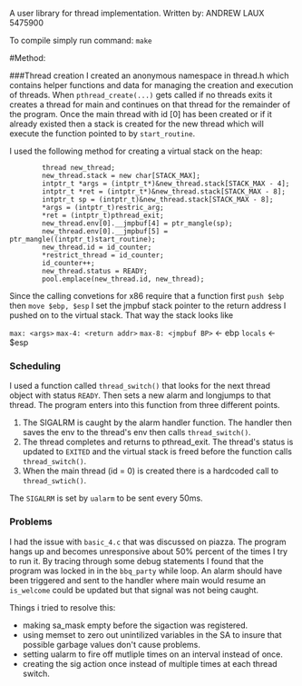 A user library for thread implementation.
Written by: ANDREW LAUX 5475900

To compile simply run command: `make`

#Method:

###Thread creation
I created an anonymous namespace in thread.h which contains helper functions and data for managing the creation and execution of threads. When `pthread_create(...)` gets called if no threads exits it creates a thread for main and continues on that thread for the remainder of the program. Once the main thread with id [0] has been created or if it already existed then a stack is created for the new thread which will execute the function pointed to by `start_routine`.

I used the following method for creating a virtual stack on the heap:

```
        thread new_thread;
        new_thread.stack = new char[STACK_MAX];
        intptr_t *args = (intptr_t*)&new_thread.stack[STACK_MAX - 4];
        intptr_t *ret = (intptr_t*)&new_thread.stack[STACK_MAX - 8];
        intptr_t sp = (intptr_t)&new_thread.stack[STACK_MAX - 8];
        *args = (intptr_t)restric_arg;
        *ret = (intptr_t)pthread_exit;
        new_thread.env[0].__jmpbuf[4] = ptr_mangle(sp);
        new_thread.env[0].__jmpbuf[5] = ptr_mangle((intptr_t)start_routine);
        new_thread.id = id_counter;
        *restrict_thread = id_counter;
        id_counter++;
        new_thread.status = READY;
        pool.emplace(new_thread.id, new_thread);
```

Since the calling convetions for x86 require that a function first `push $ebp` then `move $ebp, $esp` I set the jmpbuf stack pointer to the return address I pushed on to the virtual stack. That way the stack looks like

`max: <args>`
`max-4: <return addr>`
`max-8: <jmpbuf BP>` <- ebp
`locals` <- $esp 

### Scheduling

I used a function called `thread_switch()` that looks for the next thread object with status `READY`. Then sets a new alarm and longjumps to that thread. The program enters into this function from three different points.

1) The SIGALRM is caught by the alarm handler function. The handler then saves the env to the thread's env then calls `thread_switch()`.
2) The thread completes and returns to pthread_exit. The thread's status is updated to `EXITED` and the virtual stack is freed before the function calls `thread_switch()`.
3) When the main thread (id = 0) is created there is a hardcoded call to `thread_swtich()`.

The `SIGALRM` is set by `ualarm` to be sent every 50ms.


### Problems
I had the issue with `basic_4.c` that was discussed on piazza. The program hangs up and becomes unresponsive about 50% percent of the times I try to run it. By tracing through some debug statements I found that the program was locked in in the `bbq_party` while loop. An alarm should have been triggered and sent to the handler where main would resume an `is_welcome` could be updated but that signal was not being caught.

Things i tried to resolve this:
- making sa_mask empty before the sigaction was registered.
- using memset to zero out unintilized variables in the SA to insure that possible garbage values don't cause problems.
- setting ualarm to fire off mutliple times on an interval instead of once.
- creating the sig action once instead of multiple times at each thread switch.